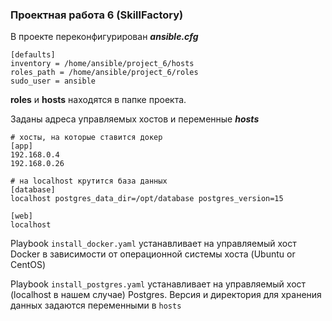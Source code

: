### Проектная работа 6 (SkillFactory)

В проекте переконфигурирован _**ansible.cfg**_
```
[defaults]
inventory = /home/ansible/project_6/hosts
roles_path = /home/ansible/project_6/roles
sudo_user = ansible
```
**roles** и **hosts** находятся в папке проекта.

Заданы адреса управляемых хостов и переменные **_hosts_**
```commandline
# хосты, на которые ставится докер
[app]
192.168.0.4
192.168.0.26

# на localhost крутится база данных
[database]
localhost postgres_data_dir=/opt/database postgres_version=15

[web]
localhost
```
Playbook `install_docker.yaml` устанавливает на управляемый хост
Docker в зависимости от операционной системы хоста (Ubuntu or CentOS)

Playbook `install_postgres.yaml` устанавливает на управляемый хост
(localhost в нашем случае) Postgres. Версия и директория для хранения
данных задаются переменными в `hosts`

